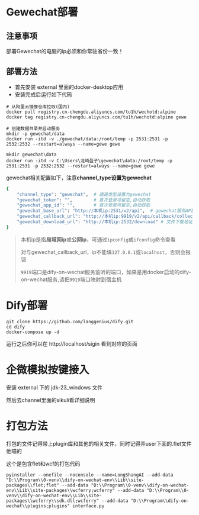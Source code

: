 # Gewechat部署

## 注意事项

部署Gewechat的电脑的ip必须和你常驻省份一致！

## 部署方法

- 首先安装 external 里面的docker-desktop应用
- 安装完成后运行如下代码
```commandline
# 从阿里云镜像仓库拉取(国内)
docker pull registry.cn-chengdu.aliyuncs.com/tu1h/wechotd:alpine
docker tag registry.cn-chengdu.aliyuncs.com/tu1h/wechotd:alpine gewe

# 创建数据目录并启动服务
mkdir -p gewechat/data  
docker run -itd -v ./gewechat/data:/root/temp -p 2531:2531 -p 2532:2532 --restart=always --name=gewe gewe
```

```commandline
mkdir gewechat\data
docker run -itd -v C:\Users\龙崎盈子\gewechat\data:/root/temp -p 2531:2531 -p 2532:2532 --restart=always --name=gewe gewe
```
gewechat相关配置如下，注意**channel_type设置为gewechat**

```bash 
{
    "channel_type": "gewechat",  # 通道类型设置为gewechat    
    "gewechat_token": "",        # 首次登录可留空,自动获取
    "gewechat_app_id": "",       # 首次登录可留空,自动获取
    "gewechat_base_url": "http://本机ip:2531/v2/api",  # gewechat服务API地址
    "gewechat_callback_url": "http://本机ip:9919/v2/api/callback/collect", # 回调地址
    "gewechat_download_url": "http://本机ip:2532/download" # 文件下载地址
}
```

> 本机ip是指**局域网ip**或**公网ip**，可通过`ipconfig`或`ifconfig`命令查看
> 
> 对与gewechat_callback_url，ip不能填`127.0.0.1`或`localhost`，否则会报错
> 
> `9919`端口是dify-on-wechat服务监听的端口，如果是用docker启动的dify-on-wechat服务,请把`9919`端口映射到宿主机

# Dify部署

```commandline
git clone https://github.com/langgenius/dify.git
cd dify
docker-compose up -d
```

运行之后你可以在 http://localhost/sigin 看到对应的页面

# 企微模拟按键接入

安装 external 下的 jdk-23_windows 文件

然后去channel里面的sikuli看详细说明

# 打包方法

打包的文件记得带上plugin库和其他的相关文件，同时记得弄user下面的.flet文件他喵的

这个是包含flet和wcf的打包代码
```commandline
pyinstaller --onefile --noconsole --name=LongShangAI --add-data "D:\\Program\\0-venv\\dify-on-wechat-env\\Lib\\site-packages\\flet;flet" --add-data "D:\\Program\\0-venv\\dify-on-wechat-env\\Lib\\site-packages\\wcferry;wcferry" --add-data "D:\\Program\\0-venv\\dify-on-wechat-env\\Lib\\site-packages\\wcferry\\sdk.dll;wcferry" --add-data "D:\\Program\\dify-on-wechat\\plugins;plugins" interface.py
```


